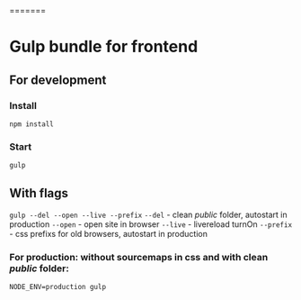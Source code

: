 =======
# Gulp bundle for frontend

## For development
### Install
```npm install```

### Start
```gulp```

## With flags
```gulp --del --open --live --prefix```
```--del``` - clean *public* folder, autostart in production
```--open``` - open site in browser
```--live``` - livereload turnOn
```--prefix``` - css prefixs for old browsers, autostart in production


### For production: without sourcemaps in css and with clean *public* folder:
```NODE_ENV=production gulp```